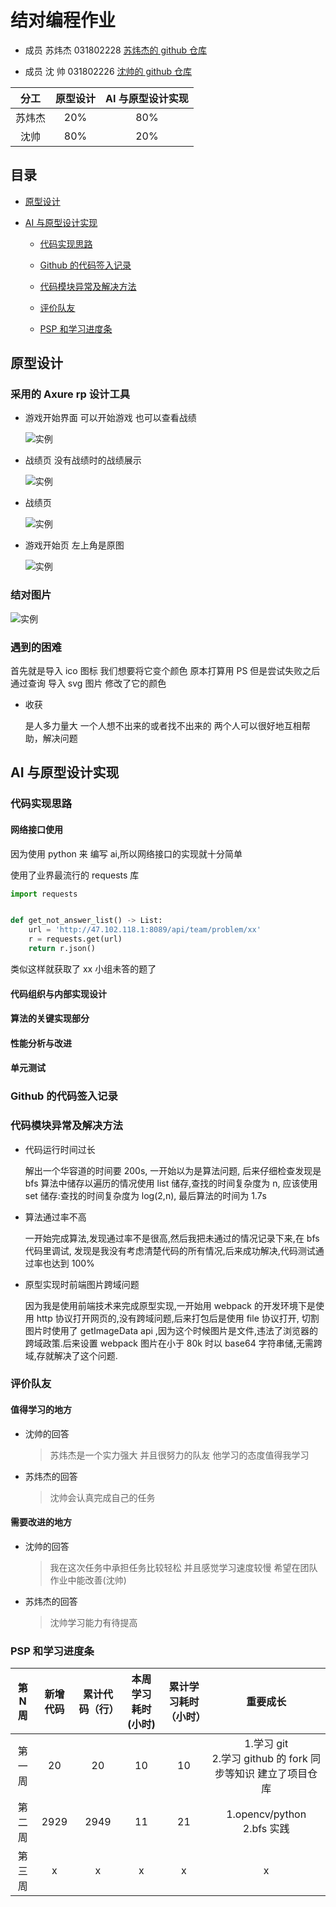 # 结对编程作业

- 成员 苏炜杰 031802228 [苏炜杰的 github 仓库](https://github.com/suxiaoshao/digital-huarongdao)

- 成员 沈 帅 031802226 [沈帅的 github 仓库](https://github.com/ss201891/digital-huarongdao)

|  分工  | 原型设计 | AI 与原型设计实现 |
| :----: | :------: | :---------------: |
| 苏炜杰 |   20%    |        80%        |
|  沈帅  |   80%    |        20%        |

## 目录

- [原型设计](#原型设计)

- [AI 与原型设计实现](#AI与原型设计实现)

  - [代码实现思路](#代码实现思路)

  - [Github 的代码签入记录](#Github的代码签入记录)

  - [代码模块异常及解决方法](#代码模块异常及解决方法)

  - [评价队友](#评价队友)

  - [PSP 和学习进度条](#PSP和学习进度条)

## 原型设计

### 采用的 Axure rp 设计工具

- 游戏开始界面 可以开始游戏 也可以查看战绩

  ![实例](https://img2020.cnblogs.com/blog/2145947/202010/2145947-20201014190022725-247820248.jpg)

- 战绩页 没有战绩时的战绩展示

  ![实例](https://img2020.cnblogs.com/blog/2145947/202010/2145947-20201014190045008-576680466.jpg)

- 战绩页

  ![实例](https://img2020.cnblogs.com/blog/2145947/202010/2145947-20201014190114296-554826266.jpg)

- 游戏开始页 左上角是原图

  ![实例](https://img2020.cnblogs.com/blog/2145947/202010/2145947-20201014190131025-250838040.jpg)

### 结对图片

![实例](https://img2020.cnblogs.com/blog/2145947/202010/2145947-20201009232520274-490555705.jpg)

### 遇到的困难

首先就是导入 ico 图标 我们想要将它变个颜色 原本打算用 PS 但是尝试失败之后 通过查询 导入 svg 图片 修改了它的颜色

- 收获

  是人多力量大 一个人想不出来的或者找不出来的 两个人可以很好地互相帮助，解决问题

## AI 与原型设计实现

### 代码实现思路

#### 网络接口使用

因为使用 python 来 编写 ai,所以网络接口的实现就十分简单

使用了业界最流行的 requests 库

```python
import requests


def get_not_answer_list() -> List:
    url = 'http://47.102.118.1:8089/api/team/problem/xx'
    r = requests.get(url)
    return r.json()
```

类似这样就获取了 xx 小组未答的题了

#### 代码组织与内部实现设计

#### 算法的关键实现部分

#### 性能分析与改进

#### 单元测试

### Github 的代码签入记录

### 代码模块异常及解决方法

- 代码运行时间过长

  解出一个华容道的时间要 200s, 一开始以为是算法问题, 后来仔细检查发现是 bfs 算法中储存以遍历的情况使用 list 储存,查找的时间复杂度为 n, 应该使用 set 储存:查找的时间复杂度为 log(2,n), 最后算法的时间为 1.7s

- 算法通过率不高

  一开始完成算法,发现通过率不是很高,然后我把未通过的情况记录下来,在 bfs 代码里调试, 发现是我没有考虑清楚代码的所有情况,后来成功解决,代码测试通过率也达到 100%

- 原型实现时前端图片跨域问题

  因为我是使用前端技术来完成原型实现,一开始用 webpack 的开发环境下是使用 http 协议打开网页的,没有跨域问题,后来打包后是使用 file 协议打开, 切割图片时使用了 getImageData api ,因为这个时候图片是文件,违法了浏览器的跨域政策.后来设置 webpack 图片在小于 80k 时以 base64 字符串储,无需跨域,存就解决了这个问题.

### 评价队友

#### 值得学习的地方

- 沈帅的回答

  > 苏炜杰是一个实力强大 并且很努力的队友 他学习的态度值得我学习

- 苏炜杰的回答

  > 沈帅会认真完成自己的任务

#### 需要改进的地方

- 沈帅的回答

  > 我在这次任务中承担任务比较轻松 并且感觉学习速度较慢 希望在团队作业中能改善(沈帅)

- 苏炜杰的回答

  > 沈帅学习能力有待提高

### PSP 和学习进度条

| 第 N 周 | 新增代码 | 累计代码（行） | 本周学习耗时(小时) | 累计学习耗时（小时） |                            重要成长                             |
| :-----: | :------: | :------------: | :----------------: | :------------------: | :-------------------------------------------------------------: |
| 第一周  |    20    |       20       |         10         |          10          | 1.学习 git <br> 2.学习 github 的 fork 同步等知识 建立了项目仓库 |
| 第二周  |   2929   |      2949      |         11         |          21          |                 1.opencv/python <br>2.bfs 实践                  |
| 第三周  |    x     |       x        |         x          |          x           |                                x                                |
